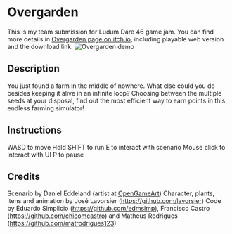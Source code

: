 # Overgarden
This is my team submission for Ludum Dare 46 game jam. You can find more details in [Overgarden page on itch.io](https://chicomcastro.itch.io/overgarden), including playable web version and the download link.
![Overgarden demo](Overgarden/Screenshots/demo.gif)

## Description
You just found a farm in the middle of nowhere. What else could you do besides keeping it alive in an infinite loop? Choosing between the multiple seeds at your disposal, find out the most efficient way to earn points in this endless farming simulator!

## Instructions
WASD to move
Hold SHIFT to run
E to interact with scenario
Mouse click to interact with UI
P to pause

## Credits
Scenario by Daniel Eddeland (artist at [OpenGameArt](https://opengameart.org/users/daneeklu))
Character, plants, itens and animation by José Lavorsier (https://github.com/lavorsier)
Code by Eduardo Simplicio (https://github.com/edmsimp), Francisco Castro (https://github.com/chicomcastro) and Matheus Rodrigues (https://github.com/matrodrigues123)
